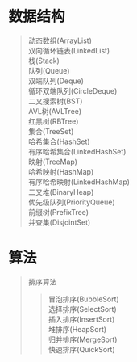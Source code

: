 # 数据结构    
>动态数组(ArrayList)    
>双向循环链表(LinkedList)  
>栈(Stack)  
>队列(Queue)  
>双端队列(Deque)  
>循环双端队列(CircleDeque)  
>二叉搜索树(BST)  
>AVL树(AVLTree)  
>红黑树(RBTree)  
>集合(TreeSet)  
>哈希集合(HashSet)  
>有序哈希集合(LinkedHashSet)  
>映射(TreeMap)  
>哈希映射(HashMap)  
>有序哈希映射(LinkedHashMap)  
>二叉堆(BinaryHeap)  
>优先级队列(PriorityQueue)  
>前缀树(PrefixTree)  
>并查集(DisjointSet)  
# 算法  
>排序算法  
>>冒泡排序(BubbleSort)  
>>选择排序(SelectSort)  
>>插入排序(InsertSort)  
>>堆排序(HeapSort)  
>>归并排序(MergeSort)  
>>快速排序(QuickSort)  

